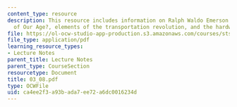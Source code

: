 ```yaml
---
content_type: resource
description: This resource includes information on Ralph Waldo Emerson on ?The Superstitions
  of Our Age?, elements of the transportation revolution, and the hardware.
file: https://ol-ocw-studio-app-production.s3.amazonaws.com/courses/sts-001-technology-in-american-history-spring-2006/ca4ee2f3a93bada7ee72a6dc0016234d_03_08.pdf
file_type: application/pdf
learning_resource_types:
- Lecture Notes
parent_title: Lecture Notes
parent_type: CourseSection
resourcetype: Document
title: 03_08.pdf
type: OCWFile
uid: ca4ee2f3-a93b-ada7-ee72-a6dc0016234d
---
```

